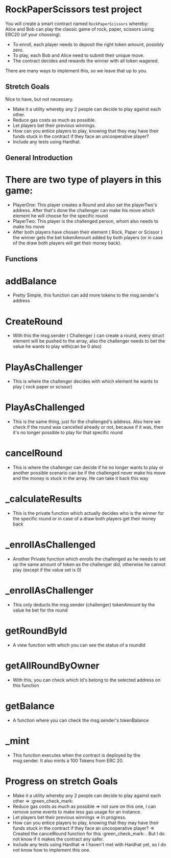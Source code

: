 # RockPaperScissors test project

You will create a smart contract named `RockPaperScissors` whereby:  
Alice and Bob can play the classic game of rock, paper, scissors using ERC20 (of your choosing).    
  
- To enroll, each player needs to deposit the right token amount, possibly zero.  
- To play, each Bob and Alice need to submit their unique move.  
- The contract decides and rewards the winner with all token wagered.  

There are many ways to implement this, so we leave that up to you.  
  
## Stretch Goals
Nice to have, but not necessary.
- Make it a utility whereby any 2 people can decide to play against each other.  
- Reduce gas costs as much as possible.
- Let players bet their previous winnings.  
- How can you entice players to play, knowing that they may have their funds stuck in the contract if they face an uncooperative player?  
- Include any tests using Hardhat.

## General Introduction

# There are two type of players in this game:
- PlayerOne: This player creates a Round and also set the playerTwo's address. After that's done the challenger can make his move which element he will choose for the specific round
- PlayerTwo: This player is the challenged person, whom also needs to make his move 
- After both players have chosen their element ( Rock, Paper or Scissor ) the winner gets the bet tokenAmount added by both players (or in case of the draw both players will get their money back).

## Functions

# addBalance

- Pretty Simple, this function can add more tokens to the msg.sender's address

# CreateRound

- With this the msg.sender ( Challenger ) can create a round, every struct element will be pushed to the array, also the challenger needs to bet the value he wants to play with(can be 0 also)

# PlayAsChallenger

- This is where the challenger decides with which element he wants to play ( rock paper or scissor)

# PlayAsChallenged

- This is the same thing, just for the challenged's address. Also here we check if the round was cancelled already or not, because if it was, then it's no longer possible to play for that specific round

# cancelRound

- This is where the challenger can decide if he no longer wants to play or another possible scenario can be if the challenged never make his move and the money is stuck in the array. He can take it back this way

# _calculateResults

- This is the private function which actually decides who is the winner for the specific round or in case of a draw both players get their money back

# _enrollAsChallenged

- Another Private function which enrolls the challenged as he needs to set up the same amount of token as the challenger did, otherwise he cannot play (except if the value set is 0)

# _enrollAsChallenger

- This only deducts the msg.sender (challenger) tokenAmount by the value he bet for the round

# getRoundById

- A view function with which you can see the status of a roundId

# getAllRoundByOwner

- With this, you can check which Id's belong to the selected address on this function

# getBalance

- A function where you can check the msg.sender's tokenBalance

# _mint

- This function executes when the contract is deployed by the msg.sender. It also mints a 100 Tokens from ERC 20. 

# Progress on stretch Goals

- Make it a utility whereby any 2 people can decide to play against each other => :green_check_mark: 
- Reduce gas costs as much as possible => not sure on this one, I can remove some events to make less gas usage for an instance.
- Let players bet their previous winnings => In progress.
- How can you entice players to play, knowing that they may have their funds stuck in the contract if they face an uncooperative player? => Created the cancelRound function for this :green_check_mark: . But I do not know if it makes the contract any safer.
- Include any tests using Hardhat => I haven't met with Hardhat yet, so I do not know how to implement this one.
